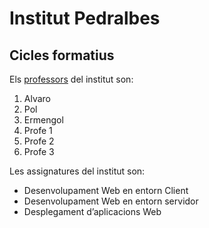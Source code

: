 # Institut Pedralbes
## Cicles formatius
Els [professors](https://www.institutpedralbes.cat/) del institut son:

 1. Alvaro
 2. Pol
 3. Ermengol
 4. Profe 1
 5. Profe 2
 6. Profe 3

Les assignatures del institut son:

 - Desenvolupament Web en entorn Client
 - Desenvolupament Web en entorn servidor
 - Desplegament d’aplicacions Web
